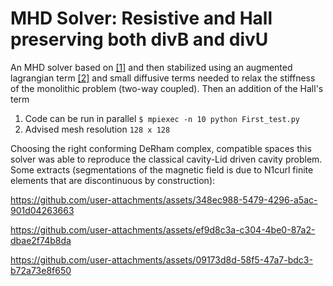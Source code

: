# MHD Solver: Resistive and Hall preserving both divB and divU

An MHD solver based on [[1]](https://arxiv.org/pdf/2012.04122) and then stabilized using an augmented lagrangian term [[2]](https://arxiv.org/pdf/1706.02648) and small diffusive terms
needed to relax the stiffness of the monolithic problem (two-way coupled). Then an addition of the Hall's term

1. Code can be run in parallel    ```$ mpiexec -n 10 python First_test.py```
2. Advised mesh resolution ```128 x 128```

Choosing the right conforming DeRham complex, compatible spaces this solver was able to reproduce the classical cavity-Lid driven cavity problem. Some extracts (segmentations of the magnetic field is due to N1curl finite elements that are discontinuous by construction):

https://github.com/user-attachments/assets/348ec988-5479-4296-a5ac-901d04263663



https://github.com/user-attachments/assets/ef9d8c3a-c304-4be0-87a2-dbae2f74b8da


https://github.com/user-attachments/assets/09173d8d-58f5-47a7-bdc3-b72a73e8f650




